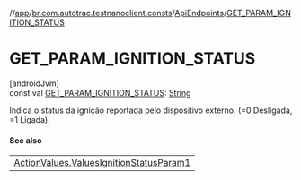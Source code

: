 //[app](../../../index.md)/[br.com.autotrac.testnanoclient.consts](../index.md)/[ApiEndpoints](index.md)/[GET_PARAM_IGNITION_STATUS](-g-e-t_-p-a-r-a-m_-i-g-n-i-t-i-o-n_-s-t-a-t-u-s.md)

# GET_PARAM_IGNITION_STATUS

[androidJvm]\
const val [GET_PARAM_IGNITION_STATUS](-g-e-t_-p-a-r-a-m_-i-g-n-i-t-i-o-n_-s-t-a-t-u-s.md): [String](https://kotlinlang.org/api/latest/jvm/stdlib/kotlin/-string/index.html)

Indica o status da ignição reportada pelo dispositivo externo. (=0 Desligada, =1 Ligada).

#### See also

| |
|---|
| [ActionValues.ValuesIgnitionStatusParam1](../-action-values/-values-ignition-status-param1/index.md) |
